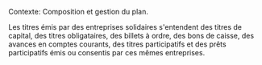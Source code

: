 Contexte: Composition et gestion du plan.

Les titres émis par des entreprises solidaires s'entendent des titres de capital, des titres obligataires, des billets à ordre, des bons de caisse, des avances en comptes courants, des titres participatifs et des prêts participatifs émis ou consentis par ces mêmes entreprises.